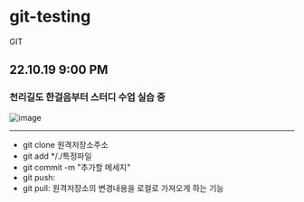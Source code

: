 # git-testing
GIT

## 22.10.19 9:00 PM
### 천리길도 한걸음부터 스터디 수업 실습 중

![image](https://user-images.githubusercontent.com/115684898/196691684-0deae21d-50f5-4187-98e5-1a96bcd22c33.png)

-----
* git clone 원격저장소주소
* git add */./특정파일
* git commit -m "추가할 메세지"
* git push: 
* git pull: 원격저장소의 변경내용을 로컬로 가져오게 하는 기능
